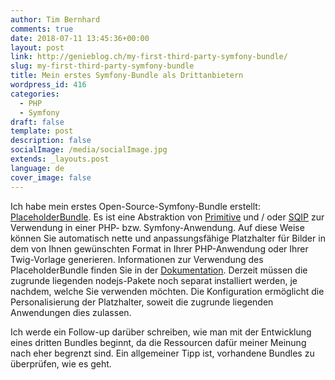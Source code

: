 ```yaml
---
author: Tim Bernhard
comments: true
date: 2018-07-11 13:45:36+00:00
layout: post
link: http://genieblog.ch/my-first-third-party-symfony-bundle/
slug: my-first-third-party-symfony-bundle
title: Mein erstes Symfony-Bundle als Drittanbietern
wordpress_id: 416
categories:
  - PHP
  - Symfony
draft: false
template: post
description: false
socialImage: /media/socialImage.jpg
extends: _layouts.post
language: de
cover_image: false
---
```


Ich habe mein erstes Open-Source-Symfony-Bundle erstellt: [PlaceholderBundle](https://github.com/BernhardWebstudio/PlaceholderBundle). Es ist eine Abstraktion von [Primitive](https://github.com/fogleman/primitive) und / oder [SQIP](https://github.com/technopagan/sqip/blob/master/README.md) zur Verwendung in einer PHP- bzw.
Symfony-Anwendung.
Auf diese Weise können Sie automatisch nette und anpassungsfähige Platzhalter für Bilder in dem von Ihnen gewünschten Format in Ihrer PHP-Anwendung oder Ihrer Twig-Vorlage generieren.
Informationen zur Verwendung des PlaceholderBundle finden Sie in der [Dokumentation](https://github.com/BernhardWebstudio/PlaceholderBundle/blob/master/README.md). Derzeit müssen die zugrunde liegenden nodejs-Pakete noch separat installiert werden, je nachdem, welche Sie verwenden möchten.
Die Konfiguration ermöglicht die Personalisierung der Platzhalter, soweit die zugrunde liegenden Anwendungen dies zulassen.

Ich werde ein Follow-up darüber schreiben, wie man mit der Entwicklung eines dritten Bundles beginnt, da die Ressourcen dafür meiner Meinung nach eher begrenzt sind.
Ein allgemeiner Tipp ist, vorhandene Bundles zu überprüfen, wie es geht.

